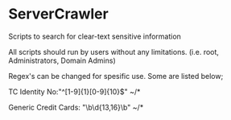 # ServerCrawler
Scripts to search for clear-text sensitive information

All scripts should run by users without any limitations. (i.e. root, Administrators, Domain Admins) 

Regex's can be changed for spesific use. Some are listed below;

TC Identity No:"^[1-9]{1}[0-9]{10}$" ~/* 

Generic Credit Cards: "\b\d{13,16}\b" ~/*
